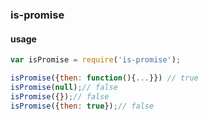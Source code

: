 ### is-promise

#### usage
```javascript
var isPromise = require('is-promise');

isPromise({then: function(){...}}) // true
isPromise(null);// false
isPromise({});// false
isPromise({then: true});// false
```